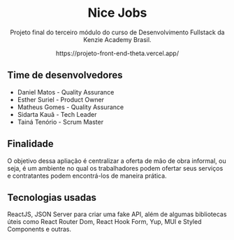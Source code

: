 <h1 align="center">
  Nice Jobs 
</h1>

<p align = "center">
Projeto final do terceiro módulo do curso de Desenvolvimento Fullstack da Kenzie Academy Brasil. 
</p>
<p align = "center">
https://projeto-front-end-theta.vercel.app/
</p>
<h2>
Time de desenvolvedores
</h2>
<ul>
<li>Daniel Matos - Quality Assurance</li>
<li>Esther Suriel - Product Owner</li>
<li>Matheus Gomes - Quality Assurance</li>
<li>Sidarta Kauã - Tech Leader</li>
<li>Tainá Tenório - Scrum Master</li>
</ul>

<h2>
Finalidade
</h2>
<p>
O objetivo dessa apliação é centralizar a oferta de mão de obra informal, ou seja, é um ambiente no qual os trabalhadores podem ofertar seus serviços e contratantes podem encontrá-los de maneira prática.
</p>

<h2>
Tecnologias usadas 
</h2>
<p>
ReactJS, JSON Server para criar uma fake API, além de algumas bibliotecas úteis como React Router Dom, React Hook Form, Yup, MUI e Styled Components e outras.
</p>

